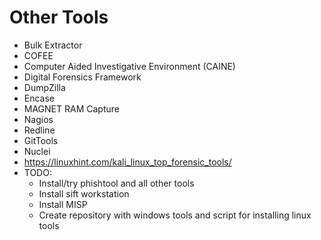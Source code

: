 # Other Tools

* Bulk Extractor
* COFEE
* Computer Aided Investigative Environment (CAINE)
* Digital Forensics Framework
* DumpZilla
* Encase
* MAGNET RAM Capture
* Nagios
* Redline
* GitTools
* Nuclei
* <https://linuxhint.com/kali_linux_top_forensic_tools/>
* TODO:
  * Install/try phishtool and all other tools
  * Install sift workstation
  * Install MISP
  * Create repository with windows tools and script for installing linux tools
